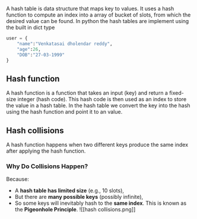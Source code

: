 A hash table is data structure that maps key to values. It uses a hash function to compute an index into a array of bucket of slots, from which the desired value can be found.
In python the hash tables are implement using the built in dict type
``` python
user = {
	"name":"Venkatasai dholendar reddy",
	"age":26,
	"DOB":"27-03-1999"
}
```
## Hash function
A hash function is a function that takes an input (key) and return a fixed-size integer (hash code). This hash code is then used as an index to store the value in a hash table.
In the hash table we convert the key into the hash using the hash function and point it to an value.
## Hash collisions
A hash function happens when two different keys produce the same index after applying the hash function.
### Why Do Collisions Happen?
Because:
- A **hash table has limited size** (e.g., 10 slots),
- But there are **many possible keys** (possibly infinite),
- So some keys will inevitably hash to the **same index**.
This is known as the **Pigeonhole Principle**.
![[hash collisions.png]]
